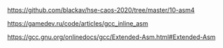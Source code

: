 https://github.com/blackav/hse-caos-2020/tree/master/10-asm4

https://gamedev.ru/code/articles/gcc_inline_asm

https://gcc.gnu.org/onlinedocs/gcc/Extended-Asm.html#Extended-Asm

